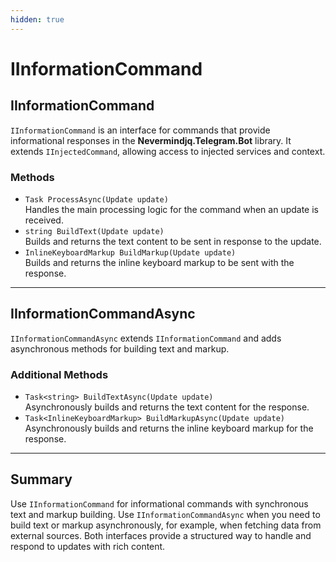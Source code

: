 ```yaml
---
hidden: true
---
```


# IInformationCommand

## IInformationCommand

`IInformationCommand` is an interface for commands that provide informational responses in the **Nevermindjq.Telegram.Bot** library. It extends `IInjectedCommand`, allowing access to injected services and context.

### Methods

* `Task ProcessAsync(Update update)`\
  Handles the main processing logic for the command when an update is received.
* `string BuildText(Update update)`\
  Builds and returns the text content to be sent in response to the update.
* `InlineKeyboardMarkup BuildMarkup(Update update)`\
  Builds and returns the inline keyboard markup to be sent with the response.

***

## IInformationCommandAsync

`IInformationCommandAsync` extends `IInformationCommand` and adds asynchronous methods for building text and markup.

### Additional Methods

* `Task<string> BuildTextAsync(Update update)`\
  Asynchronously builds and returns the text content for the response.
* `Task<InlineKeyboardMarkup> BuildMarkupAsync(Update update)`\
  Asynchronously builds and returns the inline keyboard markup for the response.

***

## **Summary**

Use `IInformationCommand` for informational commands with synchronous text and markup building. Use `IInformationCommandAsync` when you need to build text or markup asynchronously, for example, when fetching data from external sources. Both interfaces provide a structured way to handle and respond to updates with rich content.
